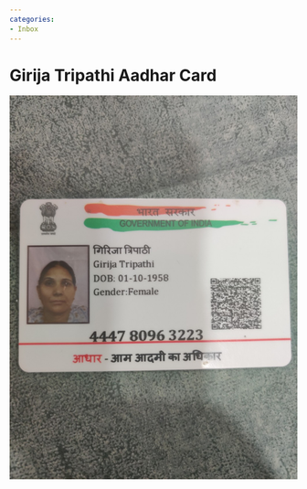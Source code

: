 ```yaml
---
categories:
- Inbox
---
```

# Girija Tripathi Aadhar Card

![](../files/5122538c-ba25-43a5-9fce-0dff5caddc1b.jpg)